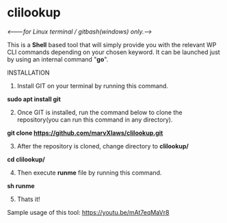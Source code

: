 # clilookup

<i><---for Linux terminal / gitbash(windows) only.--></i>

This is a <b>Shell</b> based tool that will simply provide you with the relevant WP CLI commands depending on your chosen keyword. It can be launched just by using an internal command "<b>go</b>".

INSTALLATION

1. Install GIT on your terminal by running this command.

<b>sudo apt install git</b>

2. Once GIT is installed, run the command below to clone the repository(you can run this command in any directory).

<b>git clone https://github.com/marvXlaws/clilookup.git</b>

3. After the repository is cloned, change directory to <b>clilookup/</b>

<b>cd clilookup/</b>

4. Then execute <b>runme</b> file by running this command.

<b>sh runme</b>

5. Thats it!


Sample usage of this tool: https://youtu.be/mAt7eqMaVr8


